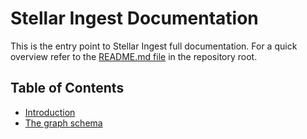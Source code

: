# Stellar Ingest Documentation

This  is the  entry point  to  Stellar Ingest  full documentation.  For a  quick
overview refer to the [README.md file](https://github.com/data61/stellar-ingest)
in the repository root.

## Table of Contents

- [Introduction](intro.md)
- [The graph schema](schema.md)
